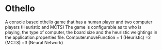 # Othello

A console based othello game that has a human player and two computer players (Heuristic and MCTS) The game is configurable as to who is playing, the type of computer, the board size and the heuristic weightings in the application.properties file.
Computer.moveFunction = 1 (Heuristic) =2 (MCTS) =3 (Neural Network)

